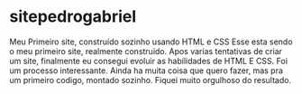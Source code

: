 # sitepedrogabriel 
Meu Primeiro site, construído sozinho usando HTML e CSS
Esse esta sendo o meu primeiro site, realmente construido.  Apos varias tentativas de criar um site, finalmente eu consegui evoluir  as habilidades de HTML E CSS. Foi um processo interessante. Ainda ha muita coisa que quero fazer, mas pra um primeiro codigo, montado sozinho. Fiquei muito orgulhoso do resultado.
